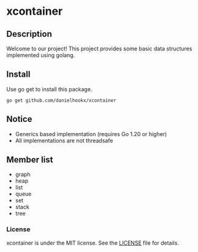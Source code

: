 # xcontainer

## Description

Welcome to our project! This project provides some basic data structures implemented using golang.

## Install
Use go get to install this package.

```
go get github.com/danielhookx/xcontainer
```

## Notice
- Generics based implementation (requires Go 1.20 or higher)
- All implementations are not threadsafe

## Member list

- graph
- heap
- list
- queue
- set
- stack
- tree

### License

xcontainer is under the MIT license. See the [LICENSE](LICENSE) file for details.